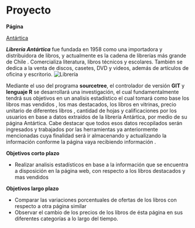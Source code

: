 # Proyecto
**Página**

[Antártica](https://www.antartica.cl/antartica/index.jsp)

**_Librería Antártica_** fue fundada en 1958 como una importadora y distribuidora de libros, y actualmente es la cadena de librerías más grande de Chile . Comercializa literatura, libros técnicos y escolares. También se dedica a la venta de discos, casetes, DVD y videos, además de artículos de oficina y escritorio.
![Librería](https://www.movilh.cl/wp-content/uploads/2018/08/antartica.jpg)

Mediante el uso del programa **sourcetree**, el controlador de versión **GIT** y **lenguaje R** se desarrollará una investigación, el cual fundamentalmente tendrá sus objetivos en un analisis estadístico el cual tomará como base los libros mas vendidos , los mas destacados, los libros en vitrinas, precio unitario de diferentes libros , cantidad de hojas y calificaciones por los usuarios en base a datos extraídos de la librería Antártica, por medio de su página Antártica. Cabe destacar que todos esos datos recopilados serán ingresados y trabajados por las herramientas ya anteriormente mencionadas cuya finalidad será ir almacenando y actualizando la información conforme la página vaya recibiendo información .

**Objetivos corto plazo**

* Realizar analisis estadísticos en base a la información que se encuentra a disposición en la página web, con respecto a los libros destacados y mas vendidos 

**Objetivos largo plazo**

* Comparar las variaciones porcentuales de ofertas de los libros con respecto a otra página similar
* Observar el cambio de los precios de los libros de ésta página en sus diferentes categorías a lo largo del tiempo.
